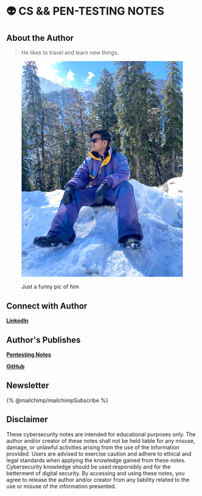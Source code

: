 # 👽 CS && PEN-TESTING NOTES

## About the Author

> He likes to travel and learn new things.

<figure><img src=".gitbook/assets/IMG-20221111-WA0010.jpg" alt=""><figcaption><p>Just a funny pic of him</p></figcaption></figure>

## Connect with Author

[**LinkedIn**](https://www.linkedin.com/in/iamrohandas/)

## Author's Publishes

[**Pentesting Notes**](https://pentest.whitehatlabs.tech)

[**GitHub**](https://github.com/3ls3if)

## Newsletter

{% @mailchimp/mailchimpSubscribe %}

## Disclaimer

These cybersecurity notes are intended for educational purposes only. The author and/or creator of these notes shall not be held liable for any misuse, damage, or unlawful activities arising from the use of the information provided. Users are advised to exercise caution and adhere to ethical and legal standards when applying the knowledge gained from these notes. Cybersecurity knowledge should be used responsibly and for the betterment of digital security. By accessing and using these notes, you agree to release the author and/or creator from any liability related to the use or misuse of the information presented.

